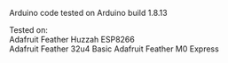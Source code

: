 Arduino code tested on Arduino build 1.8.13  

Tested on:  
Adafruit Feather Huzzah ESP8266  
Adafruit Feather 32u4 Basic 
Adafruit Feather M0 Express
